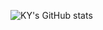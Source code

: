 <!--![header](https://capsule-render.vercel.app/api?type=wave&color=auto&height=300&section=header&text=Welcome!!&fontSize=90)-->

![KY's GitHub stats](https://github-readme-stats-ruby-one.vercel.app/api?username=kyahn23&show_icons=true&theme=dark)

<!--
**kyahn23/kyahn23** is a ✨ _special_ ✨ repository because its `README.md` (this file) appears on your GitHub profile.

Here are some ideas to get you started:

- 🔭 I’m currently working on ...
- 🌱 I’m currently learning ...
- 👯 I’m looking to collaborate on ...
- 🤔 I’m looking for help with ...
- 💬 Ask me about ...
- 📫 How to reach me: ...
- 😄 Pronouns: ...
- ⚡ Fun fact: ...
-->

